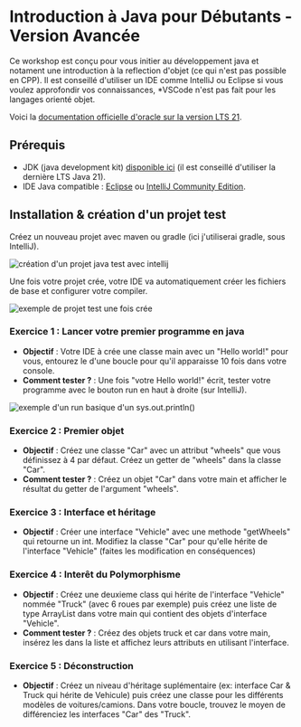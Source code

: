 
# Introduction à Java pour Débutants - Version Avancée

Ce workshop est conçu pour vous initier au développement java et notament une introduction à la reflection d'objet (ce qui n'est pas possible en CPP).
Il est conseillé d'utiliser un IDE comme IntelliJ ou Eclipse si vous voulez approfondir vos connaissances, *VSCode n'est pas fait pour les langages orienté objet.

Voici la [documentation officielle d'oracle sur la version LTS 21](https://docs.oracle.com/en/java/javase/21/docs/api/index.html).

## Prérequis
- JDK (java development kit) [disponible ici](https://www.oracle.com/fr/java/technologies/downloads/#java21) (il est conseillé d'utiliser la dernière LTS Java 21).
- IDE Java compatible : [Eclipse](https://eclipseide.org/) ou [IntelliJ Community Edition](https://www.jetbrains.com/idea/download/other.html).

## Installation & création d'un projet test

Créez un nouveau projet avec maven ou gradle (ici j'utiliserai gradle, sous IntelliJ).

![création d'un projet java test avec intellij](https://cdn.discordapp.com/attachments/1239922406626430996/1239922498141818901/Screenshot_from_2024-05-14_14-47-09.png?ex=6644af50&is=66435dd0&hm=2d7a473426aa4995a7a4c5ae3e683be600acebb704a4c591b18848d6574b9dd3&)

Une fois votre projet crée, votre IDE va automatiquement créer les fichiers de base et configurer votre compiler.

![exemple de projet test une fois crée](https://cdn.discordapp.com/attachments/1239922406626430996/1239924209430302730/Screenshot_from_2024-05-14_14-55-46.png?ex=6644b0e8&is=66435f68&hm=6e067bb14c09b4af2eb48e0d35096cdb9f08a4ac7b0bc15050dff0f2dd1b3661&)

### Exercice 1 : Lancer votre premier programme en java
- **Objectif** : Votre IDE à crée une classe main avec un "Hello world!" pour vous, entourez le d'une boucle pour qu'il apparaisse 10 fois dans votre console. 
- **Comment tester ?** : Une fois "votre Hello world!" écrit, tester votre programme avec le bouton run en haut à droite (sur IntelliJ). 

![exemple d'un run basique d'un sys.out.println()](https://cdn.discordapp.com/attachments/1239922406626430996/1239926117398220841/image.png?ex=6644b2af&is=6643612f&hm=f8950349d0aa5d3bf683fbafacc2350e26f2620530620168251d8098ac4f43a1&)

### Exercice 2 : Premier objet
- **Objectif** : Créez une classe "Car" avec un attribut "wheels" que vous définissez à 4 par défaut. Créez un getter de "wheels" dans la classe "Car".
- **Comment tester ?** : Créez un objet "Car" dans votre main et afficher le résultat du getter de l'argument "wheels".

### Exercice 3 : Interface et héritage
- **Objectif** : Créer une interface "Vehicle" avec une methode "getWheels" qui retourne un int. Modifiez la classe "Car" pour qu'elle hérite de l'interface "Vehicle" (faites les modification en conséquences)

### Exercice 4 : Interêt du Polymorphisme
- **Objectif** : Créez une deuxieme class qui hérite de l'interface "Vehicle" nommée "Truck" (avec 6 roues par exemple) puis créez une liste de type ArrayList dans votre main qui contient des objets d'interface "Vehicle".
- **Comment tester ?** : Créez des objets truck et car dans votre main, insérez les dans la liste et affichez leurs attributs en utilisant l'interface.

### Exercice 5 : Déconstruction
- **Objectif** : Créez un niveau d'héritage suplémentaire (ex: interface Car & Truck qui hérite de Vehicule) puis créez une classe pour les différents modèles de voitures/camions. Dans votre boucle, trouvez le moyen de différenciez les interfaces "Car" des "Truck".
